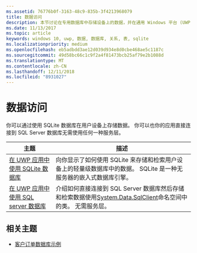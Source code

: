 ```yaml
---
ms.assetid: 76776b0f-3163-48c9-835b-3f4213968079
title: 数据访问
description: 本节讨论在专用数据库中存储设备上的数据，并在通用 Windows 平台 (UWP) 应用中使用对象关系映射。
ms.date: 11/13/2017
ms.topic: article
keywords: windows 10, uwp, 数据, 数据库, 关系, 表, sqlite
ms.localizationpriority: medium
ms.openlocfilehash: eb5adbdd3ae12d039d934e8d0cbe468ae5c1187c
ms.sourcegitcommit: 49d58bc66c1c9f2a4f81473bcb25af79e2b1088d
ms.translationtype: MT
ms.contentlocale: zh-CN
ms.lasthandoff: 12/11/2018
ms.locfileid: "8931027"
---
```

# <a name="data-access"></a>数据访问

你可以通过使用 SQLite 数据库在用户设备上存储数据。 你可以也你的应用直接连接到 SQL Server 数据库无需使用任何一种服务层。

| 主题 | 描述|
|-------|------------|
| [在 UWP 应用中使用 SQLite 数据库](sqlite-databases.md) | 向你显示了如何使用 SQLite 来存储和检索用户设备上的轻量级数据库中的数据。 SQLite 是一种无服务器的嵌入式数据库引擎。 |
| [在 UWP 应用中使用 SQL server 数据库](sql-server-databases.md) | 介绍如何直接连接到 SQL Server 数据库然后存储和检索数据使用[System.Data.SqlClient](https://msdn.microsoft.com/library/system.data.sqlclient.aspx)命名空间中的类。 无需服务层。 |

## <a name="related-topics"></a>相关主题

* [客户订单数据库示例](https://github.com/Microsoft/Windows-appsample-customers-orders-database)
